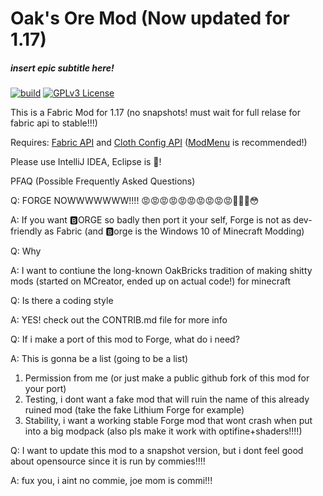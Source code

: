 # Oak's Ore Mod (Now updated for 1.17)
##### insert epic subtitle here!
[![build](https://github.com/OakBricks/oaks-ore-mod/actions/workflows/build.yml/badge.svg)](https://github.com/OakBricks/oaks-ore-mod/actions/workflows/build.yml) [![GPLv3 License](https://img.shields.io/badge/License-GPL%20v3-yellow.svg)](https://opensource.org/licenses/)

This is a Fabric Mod for 1.17 (no snapshots! must wait for full relase for fabric api to stable!!!)

Requires: [Fabric API](https://www.curseforge.com/minecraft/mc-mods/fabric-api) and [Cloth Config API](https://www.curseforge.com/minecraft/mc-mods/cloth-config) ([ModMenu](https://www.curseforge.com/minecraft/mc-mods/modmenu) is recommended!)

Please use IntelliJ IDEA, Eclipse is 💩!


PFAQ (Possible Frequently Asked Questions)


Q: FORGE NOWWWWWWW!!!! 😡😡😡😡😡😡😡😡😡😡🥵🥵🥵😳

A: If you want 🅱ORGE so badly then port it your self, Forge is not as dev-friendly as Fabric (and 🅱orge is the Windows 10 of Minecraft Modding)

Q: Why

A: I want to contiune the long-known OakBricks tradition of making shitty mods (started on MCreator, ended up on actual code!) for minecraft

Q: Is there a coding style

A: YES! check out the CONTRIB.md file for more info

Q: If i make a port of this mod to Forge, what do i need?

A: This is gonna be a list (going to be a list)
1. Permission from me (or just make a public github fork of this mod for your port)
2. Testing, i dont want a fake mod that will ruin the name of this already ruined mod (take the fake Lithium Forge for example)
3. Stability, i want a working stable Forge mod that wont crash when put into a big modpack (also pls make it work with optifine+shaders!!!!)

Q: I want to update this mod to a snapshot version, but i dont feel good about opensource since it is run by commies!!!!

A: fux you, i aint no commie, joe mom is commi!!!
